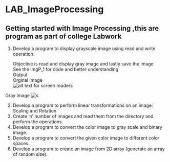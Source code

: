 # LAB_ImageProcessing
## Getting started with Image Processing ,this are program as part of college Labwork 

1. Develop a program to display grayscale image using read and write operation.

    Objective is read and display gray image and lastly save the image <br>
    See the ImgP_1 for code and better understanding<br>
    Output <br>
    Orginal Image <br>
![alt text for screen readers](./image/fly2.png "Text to show on mouseover")

Gray Image
![s](resultImg/ip1.jpg "Text to show on mouseover")

2. Develop a program to perform linear transformations on an image: Scaling and
Rotation
3. Create ‘n’ number of images and read them from the directory and
perform the operations.
4. Develop a program to convert the color image to gray scale and binary image.
5. Develop a program to convert the given color image to different color spaces.
6. Develop a program to create an image from 2D array (generate an array of
random size).
